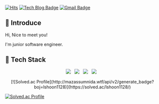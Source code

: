 [![Hits](https://hits.seeyoufarm.com/api/count/incr/badge.svg?url=https%3A%2F%2Fgithub.com%2Fss-hoon&count_bg=%2379C83D&title_bg=%23555555&icon=github.svg&icon_color=%23E1DEDE&title=hits&edge_flat=false)](https://hits.seeyoufarm.com)
[![Tech Blog Badge](https://img.shields.io/badge/-Tech%20blog-black?style=flat-square&logo=github&link=https://ss-hoon.github.io/)](https://ss-hoon.github.io/)
[![Gmail Badge](https://img.shields.io/badge/Gmail-d14836?style=flat-square&logo=Gmail&logoColor=white&link=mailto:sshoon1128@gmail.com)](mailto:sshoon1128@gmail.com)

## 📢 Introduce

Hi, Nice to meet you!

I'm junior software engineer.

## 🔎 Tech Stack

<p align="center">
  <img src="https://img.shields.io/badge/Java-E34F26?style=flat-square&logo=Java&logoColor=white"/></a> &nbsp
  <img src="https://img.shields.io/badge/Spring-6DB33F?style=flat-square&logo=Spring&logoColor=white"/></a> &nbsp 
  <img src="https://img.shields.io/badge/Vue.js-4FC08D?style=flat-square&logo=Vue.js&logoColor=white"/></a> &nbsp
  <img src="https://img.shields.io/badge/MySQL-4479A1?style=flat-square&logo=MySQL&logoColor=white"/></a> &nbsp  
</p>

<p align="center">
  [![Solved.ac Profile](http://mazassumnida.wtf/api/v2/generate_badge?boj=lshoon1128)](https://solved.ac/lshoon1128/)
</p>
 

[![Solved.ac Profile](http://mazassumnida.wtf/api/v2/generate_badge?boj=lshoon1128)](https://solved.ac/lshoon1128)
